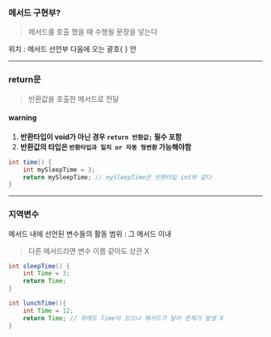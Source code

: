 ### 메서드 구현부?
> 메서드를 호출 했을 때 수행될 문장을 넣는다

위치 : 메서드 선언부 다음에 오는 괄호{ } 안

---

### return문
>반환값을 호출한 메서드로 전달

#### warning

1. **반환타입이 void가 아닌 경우 `return 반환값;` 필수 포함**
2. **반환값의 타입은 `반환타입과 일치 or 자동 형변환` 가능해야함**

```java
int time() {
	int mySleepTime = 3;
   	return mySleepTime; // mySleepTime은 반환타입 int와 같다
}
```


---
### 지역변수

메서드 내에 선언된 변수들의 활동 범위 : 그 메서드 이내
> 다른 메서드라면 변수 이름 같아도 상관 X

```java
int sleepTime() {
	int Time = 3;
   	return Time;
}

int lunchTime(){
	int Time = 12;
    return Time; // 위에도 Time이 있으나 메서드가 달라 문제가 발생 X
}
```